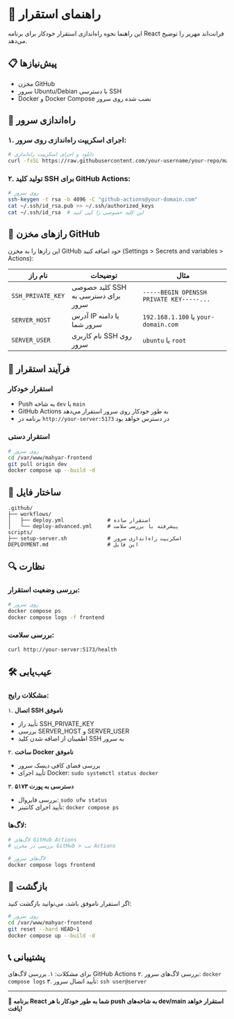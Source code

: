 # 🚀 راهنمای استقرار

این راهنما نحوه راه‌اندازی استقرار خودکار برای برنامه React فرانت‌اند مهریر را توضیح می‌دهد.

## 📋 پیش‌نیازها

- مخزن GitHub
- سرور Ubuntu/Debian با دسترسی SSH
- Docker و Docker Compose نصب شده روی سرور

## 🔧 راه‌اندازی سرور

### ۱. اجرای اسکریپت راه‌اندازی روی سرور:

```bash
# دانلود و اجرای اسکریپت راه‌اندازی
curl -fsSL https://raw.githubusercontent.com/your-username/your-repo/main/scripts/setup-server.sh | bash
```

### ۲. تولید کلید SSH برای GitHub Actions:

```bash
# روی سرور
ssh-keygen -t rsa -b 4096 -C "github-actions@your-domain.com"
cat ~/.ssh/id_rsa.pub >> ~/.ssh/authorized_keys
cat ~/.ssh/id_rsa  # این کلید خصوصی را کپی کنید
```

## 🔐 رازهای مخزن GitHub

این رازها را به مخزن GitHub خود اضافه کنید (Settings > Secrets and variables > Actions):

| نام راز | توضیحات | مثال |
|---------|---------|-------|
| `SSH_PRIVATE_KEY` | کلید خصوصی SSH برای دسترسی به سرور | `-----BEGIN OPENSSH PRIVATE KEY-----...` |
| `SERVER_HOST` | آدرس IP یا دامنه سرور شما | `192.168.1.100` یا `your-domain.com` |
| `SERVER_USER` | نام کاربری SSH روی سرور | `ubuntu` یا `root` |

## 🚀 فرآیند استقرار

### استقرار خودکار
- Push به شاخه `dev` یا `main`
- GitHub Actions به طور خودکار روی سرور استقرار می‌دهد
- برنامه در `http://your-server:5173` در دسترس خواهد بود

### استقرار دستی
```bash
# روی سرور
cd /var/www/mahyar-frontend
git pull origin dev
docker compose up --build -d
```

## 📁 ساختار فایل

```
.github/
├── workflows/
│   ├── deploy.yml              # استقرار ساده
│   └── deploy-advanced.yml     # پیشرفته با بررسی سلامت
scripts/
├── setup-server.sh             # اسکریپت راه‌اندازی سرور
DEPLOYMENT.md                   # این فایل
```

## 🔍 نظارت

### بررسی وضعیت استقرار:
```bash
# روی سرور
docker compose ps
docker compose logs -f frontend
```

### بررسی سلامت:
```bash
curl http://your-server:5173/health
```

## 🛠️ عیب‌یابی

### مشکلات رایج:

۱. **اتصال SSH ناموفق**
   - تأیید راز SSH_PRIVATE_KEY
   - بررسی SERVER_HOST و SERVER_USER
   - اطمینان از اضافه شدن کلید SSH به سرور

۲. **ساخت Docker ناموفق**
   - بررسی فضای کافی دیسک سرور
   - تأیید اجرای Docker: `sudo systemctl status docker`

۳. **دسترسی به پورت ۵۱۷۳**
   - بررسی فایروال: `sudo ufw status`
   - تأیید اجرای کانتینر: `docker compose ps`

### لاگ‌ها:
```bash
# لاگ‌های GitHub Actions
# بررسی در مخزن GitHub > تب Actions

# لاگ‌های سرور
docker compose logs frontend
```

## 🔄 بازگشت

اگر استقرار ناموفق باشد، می‌توانید بازگشت کنید:

```bash
# روی سرور
cd /var/www/mahyar-frontend
git reset --hard HEAD~1
docker compose up --build -d
```

## 📞 پشتیبانی

برای مشکلات:
۱. بررسی لاگ‌های GitHub Actions
۲. بررسی لاگ‌های سرور: `docker compose logs`
۳. تأیید اتصال سرور: `ssh user@server`

---

**🎉 برنامه React شما به طور خودکار با هر push به شاخه‌های dev/main استقرار خواهد یافت!** 